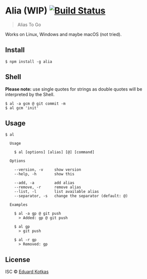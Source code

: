 # Alia (WIP) [![Build Status](https://travis-ci.org/edkotkas/alia.svg?branch=master)](https://travis-ci.org/edkotkas/alia)

> Alias To Go

Works on Linux, Windows and maybe macOS (not tried).

## Install

```
$ npm install -g alia
```

## Shell
**Please note:** use single quotes for strings as double quotes will be interpreted by the Shell.
```
$ al -a gcm @ git commit -m
$ al gcm 'init'
```

## Usage

```
$ al

  Usage
  
    $ al [options] [alias] [@] [command]

  Options
  
    --version, -v     show version
    --help, -h        show this
    
    --add, -a         add alias
    --remove, -r      remove alias
    --list, -l        list available alias
    --separator, -s   change the separator (default: @)

  Examples
  
    $ al -a gp @ git push
      > Added: gp @ git push
      
    $ al gp
      > git push
      
    $ al -r gp
      > Removed: gp
```

## License

ISC © [Eduard Kotkas](https://edkotkas.me)
